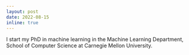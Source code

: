 ```yaml
---
layout: post
date: 2022-08-15
inline: true
---
```


I start my PhD in machine learning in the Machine Learning Department, School of Computer Science at Carnegie Mellon University.
